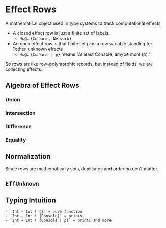 # Effect Rows 
A mathematical object used in type systems to track computational effects 
- A closed effect row is just a finite set of labels.
    - e.g.: `{Console, Network}`
- An open effect row is that finite set plus a row variable standing for "other, unknown effects
    - e.g.: `{Console | ρ}` means "At least Console, amybe more (ρ).”

So rows are like row-polymorphic records, but instead of fields, we are collecting effects. 



## Algebra of Effect Rows 

### Union 

### Intersection 

### Difference 

### Equality 

## Normalization 
Since rows are mathematically sets, duplicates and ordering don't matter. 

## `EffUnknown`

## Typing Intuition 
    - `Int → Int ! {}` = pure function 
    - `Int → Int ! {Console}` = prints
    - `Int → Int ! {Console | ρ}` = prints and more 